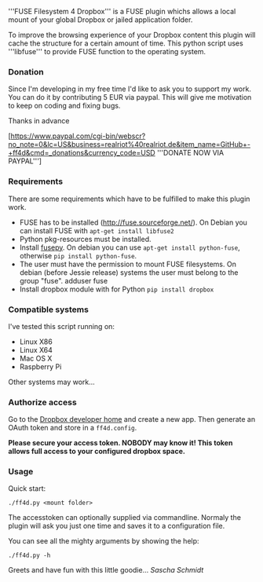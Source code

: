 '''FUSE Filesystem 4 Dropbox''' is a FUSE plugin whichs allows a local mount of your
global Dropbox or jailed application folder.

To improve the browsing experience of your Dropbox content this plugin will cache
the structure for a certain amount of time. This python script uses '''libfuse''' to
provide FUSE function to the operating system.

### Donation

Since I'm developing in my free time I'd like to ask you to support my work.
You can do it by contributing 5 EUR via paypal. This will give me motivation
to keep on coding and fixing bugs.

Thanks in advance

[https://www.paypal.com/cgi-bin/webscr?no_note=0&lc=US&business=realriot%40realriot.de&item_name=GitHub+-+ff4d&cmd=_donations&currency_code=USD '''DONATE NOW VIA PAYPAL''']

### Requirements

There are some requirements which have to be fulfilled to make this plugin work.
* FUSE has to be installed (http://fuse.sourceforge.net/). On Debian you can install FUSE with
 `apt-get install libfuse2`
* Python pkg-resources must be installed.
* Install [fusepy](https://github.com/fusepy/fusepy). On debian you can use `apt-get install python-fuse`, otherwise `pip install python-fuse`.
* The user must have the permission to mount FUSE filesystems. On debian (before Jessie release) systems the user must belong to the group "fuse".
 adduser <user> fuse
* Install dropbox module with for Python `pip install dropbox`

### Compatible systems

I've tested this script running on:

* Linux X86
* Linux X64
* Mac OS X
* Raspberry Pi

Other systems may work...

### Authorize access

Go to the [Dropbox developer home](https://www.dropbox.com/developers) and create a new app.
Then generate an OAuth token and store in a `ff4d.config`.

**Please secure your access token. NOBODY may know it! This token allows full access
to your configured dropbox space.**

### Usage

Quick start:

`./ff4d.py <mount folder>`

The accesstoken can optionally supplied via commandline. Normaly the plugin will ask you just one time
and saves it to a configuration file.

You can see all the mighty arguments by showing the help:

`./ff4d.py -h`

Greets and have fun with this little goodie... _Sascha Schmidt_
